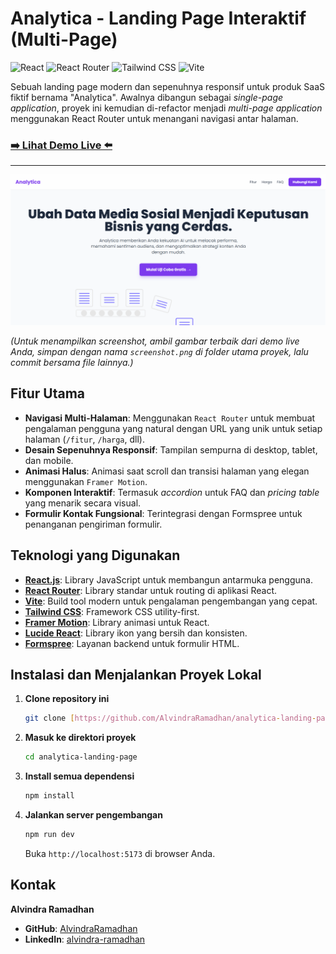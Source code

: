 # Analytica - Landing Page Interaktif (Multi-Page)

![React](https://img.shields.io/badge/React-20232A?style=for-the-badge&logo=react&logoColor=61DAFB)
![React Router](https://img.shields.io/badge/React_Router-CA4245?style=for-the-badge&logo=react-router&logoColor=white)
![Tailwind CSS](https://img.shields.io/badge/Tailwind_CSS-38B2AC?style=for-the-badge&logo=tailwind-css&logoColor=white)
![Vite](https://img.shields.io/badge/Vite-646CFF?style=for-the-badge&logo=vite&logoColor=white)

Sebuah landing page modern dan sepenuhnya responsif untuk produk SaaS fiktif bernama "Analytica". Awalnya dibangun sebagai _single-page application_, proyek ini kemudian di-refactor menjadi _multi-page application_ menggunakan React Router untuk menangani navigasi antar halaman.

### [**➡️ Lihat Demo Live ⬅️**](https://AlvindraRamadhan.github.io/analytica-landing-page)

---

![Screenshot Proyek Analytica](./src/assets/image.png)

_(Untuk menampilkan screenshot, ambil gambar terbaik dari demo live Anda, simpan dengan nama `screenshot.png` di folder utama proyek, lalu commit bersama file lainnya.)_

## Fitur Utama

- **Navigasi Multi-Halaman**: Menggunakan `React Router` untuk membuat pengalaman pengguna yang natural dengan URL yang unik untuk setiap halaman (`/fitur`, `/harga`, dll).
- **Desain Sepenuhnya Responsif**: Tampilan sempurna di desktop, tablet, dan mobile.
- **Animasi Halus**: Animasi saat scroll dan transisi halaman yang elegan menggunakan `Framer Motion`.
- **Komponen Interaktif**: Termasuk _accordion_ untuk FAQ dan _pricing table_ yang menarik secara visual.
- **Formulir Kontak Fungsional**: Terintegrasi dengan Formspree untuk penanganan pengiriman formulir.

## Teknologi yang Digunakan

- **[React.js](https://reactjs.org/)**: Library JavaScript untuk membangun antarmuka pengguna.
- **[React Router](https://reactrouter.com/)**: Library standar untuk routing di aplikasi React.
- **[Vite](https://vitejs.dev/)**: Build tool modern untuk pengalaman pengembangan yang cepat.
- **[Tailwind CSS](https://tailwindcss.com/)**: Framework CSS utility-first.
- **[Framer Motion](https://www.framer.com/motion/)**: Library animasi untuk React.
- **[Lucide React](https://lucide.dev/)**: Library ikon yang bersih dan konsisten.
- **[Formspree](https://formspree.io/)**: Layanan backend untuk formulir HTML.

## Instalasi dan Menjalankan Proyek Lokal

1.  **Clone repository ini**
    ```sh
    git clone [https://github.com/AlvindraRamadhan/analytica-landing-page.git](https://github.com/AlvindraRamadhan/analytica-landing-page.git)
    ```
2.  **Masuk ke direktori proyek**
    ```sh
    cd analytica-landing-page
    ```
3.  **Install semua dependensi**
    ```sh
    npm install
    ```
4.  **Jalankan server pengembangan**
    ```sh
    npm run dev
    ```
    Buka `http://localhost:5173` di browser Anda.

## Kontak

**Alvindra Ramadhan**

- **GitHub**: [AlvindraRamadhan](https://github.com/AlvindraRamadhan)
- **LinkedIn**: [alvindra-ramadhan](https://www.linkedin.com/in/alvindra-ramadhan)

